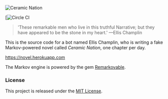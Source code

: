 ![Ceramic Nation](https://raw.githubusercontent.com/jwworth/novel/master/app/assets/images/logo.png)

[![Circle CI](https://circleci.com/gh/jwworth/novel.svg?style=svg)

> 'These remarkable men who live in this truthful Narrative; but they have
> appeared to be the stone in my heart.' —Ellis Champlin

This is the source code for a bot named Ellis Champlin, who is writing a fake
Markov-powered novel called *Ceramic Nation*, one chapter per day.

https://novel.herokuapp.com

The Markov engine is powered by the gem
[Remarkovable](https://rubygems.org/gems/remarkovable).

### License

This project is released under the [MIT License](http://www.opensource.org/licenses/MIT).
